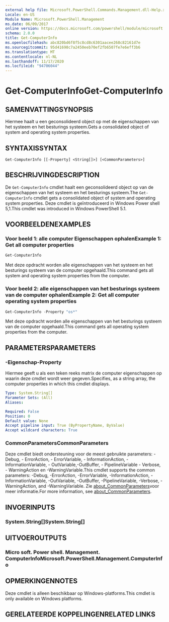 ```yaml
---
external help file: Microsoft.PowerShell.Commands.Management.dll-Help.xml
Locale: en-US
Module Name: Microsoft.PowerShell.Management
ms.date: 06/09/2017
online version: https://docs.microsoft.com/powershell/module/microsoft.powershell.management/get-computerinfo?view=powershell-7.2&WT.mc_id=ps-gethelp
schema: 2.0.0
title: Get-ComputerInfo
ms.openlocfilehash: abc820bd6f8f5c8cd8c6301aacee268c82161d7e
ms.sourcegitcommit: 95d41698c7a2450eeb70ef2fb6507fe7e6eff3b6
ms.translationtype: MT
ms.contentlocale: nl-NL
ms.lasthandoff: 11/17/2020
ms.locfileid: "94706044"
---
```

# <span data-ttu-id="262b2-102">Get-ComputerInfo</span><span class="sxs-lookup"><span data-stu-id="262b2-102">Get-ComputerInfo</span></span>

## <span data-ttu-id="262b2-103">SAMENVATTING</span><span class="sxs-lookup"><span data-stu-id="262b2-103">SYNOPSIS</span></span>
<span data-ttu-id="262b2-104">Hiermee haalt u een geconsolideerd object op met de eigenschappen van het systeem en het besturings systeem.</span><span class="sxs-lookup"><span data-stu-id="262b2-104">Gets a consolidated object of system and operating system properties.</span></span>

## <span data-ttu-id="262b2-105">SYNTAXIS</span><span class="sxs-lookup"><span data-stu-id="262b2-105">SYNTAX</span></span>

```
Get-ComputerInfo [[-Property] <String[]>] [<CommonParameters>]
```

## <span data-ttu-id="262b2-106">BESCHRIJVING</span><span class="sxs-lookup"><span data-stu-id="262b2-106">DESCRIPTION</span></span>

<span data-ttu-id="262b2-107">De `Get-ComputerInfo` cmdlet haalt een geconsolideerd object op van de eigenschappen van het systeem en het besturings systeem.</span><span class="sxs-lookup"><span data-stu-id="262b2-107">The `Get-ComputerInfo` cmdlet gets a consolidated object of system and operating system properties.</span></span>
<span data-ttu-id="262b2-108">Deze cmdlet is geïntroduceerd in Windows Power shell 5,1.</span><span class="sxs-lookup"><span data-stu-id="262b2-108">This cmdlet was introduced in Windows PowerShell 5.1.</span></span>

## <span data-ttu-id="262b2-109">VOORBEELDEN</span><span class="sxs-lookup"><span data-stu-id="262b2-109">EXAMPLES</span></span>

### <span data-ttu-id="262b2-110">Voor beeld 1: alle computer Eigenschappen ophalen</span><span class="sxs-lookup"><span data-stu-id="262b2-110">Example 1: Get all computer properties</span></span>

```powershell
Get-ComputerInfo
```

<span data-ttu-id="262b2-111">Met deze opdracht worden alle eigenschappen van het systeem en het besturings systeem van de computer opgehaald.</span><span class="sxs-lookup"><span data-stu-id="262b2-111">This command gets all system and operating system properties from the computer.</span></span>

### <span data-ttu-id="262b2-112">Voor beeld 2: alle eigenschappen van het besturings systeem van de computer ophalen</span><span class="sxs-lookup"><span data-stu-id="262b2-112">Example 2: Get all computer operating system properties</span></span>

```powershell
Get-ComputerInfo -Property "os*"
```

<span data-ttu-id="262b2-113">Met deze opdracht worden alle eigenschappen van het besturings systeem van de computer opgehaald.</span><span class="sxs-lookup"><span data-stu-id="262b2-113">This command gets all operating system properties from the computer.</span></span>

## <span data-ttu-id="262b2-114">PARAMETERS</span><span class="sxs-lookup"><span data-stu-id="262b2-114">PARAMETERS</span></span>

### <span data-ttu-id="262b2-115">-Eigenschap</span><span class="sxs-lookup"><span data-stu-id="262b2-115">-Property</span></span>

<span data-ttu-id="262b2-116">Hiermee geeft u als een teken reeks matrix de computer eigenschappen op waarin deze cmdlet wordt weer gegeven.</span><span class="sxs-lookup"><span data-stu-id="262b2-116">Specifies, as a string array, the computer properties in which this cmdlet displays.</span></span>

```yaml
Type: System.String[]
Parameter Sets: (All)
Aliases:

Required: False
Position: 0
Default value: None
Accept pipeline input: True (ByPropertyName, ByValue)
Accept wildcard characters: True
```

### <span data-ttu-id="262b2-117">CommonParameters</span><span class="sxs-lookup"><span data-stu-id="262b2-117">CommonParameters</span></span>

<span data-ttu-id="262b2-118">Deze cmdlet biedt ondersteuning voor de meest gebruikte parameters: -Debug, - ErrorAction, - ErrorVariable, - InformationAction, -InformationVariable, - OutVariable,-OutBuffer, - PipelineVariable - Verbose, - WarningAction en -WarningVariable.</span><span class="sxs-lookup"><span data-stu-id="262b2-118">This cmdlet supports the common parameters: -Debug, -ErrorAction, -ErrorVariable, -InformationAction, -InformationVariable, -OutVariable, -OutBuffer, -PipelineVariable, -Verbose, -WarningAction, and -WarningVariable.</span></span> <span data-ttu-id="262b2-119">Zie [about_CommonParameters](../Microsoft.PowerShell.Core/About/about_CommonParameters.md)voor meer informatie.</span><span class="sxs-lookup"><span data-stu-id="262b2-119">For more information, see [about_CommonParameters](../Microsoft.PowerShell.Core/About/about_CommonParameters.md).</span></span>

## <span data-ttu-id="262b2-120">INVOER</span><span class="sxs-lookup"><span data-stu-id="262b2-120">INPUTS</span></span>

### <span data-ttu-id="262b2-121">System.String[]</span><span class="sxs-lookup"><span data-stu-id="262b2-121">System.String[]</span></span>

## <span data-ttu-id="262b2-122">UITVOER</span><span class="sxs-lookup"><span data-stu-id="262b2-122">OUTPUTS</span></span>

### <span data-ttu-id="262b2-123">Micro soft. Power shell. Management. ComputerInfo</span><span class="sxs-lookup"><span data-stu-id="262b2-123">Microsoft.PowerShell.Management.ComputerInfo</span></span>

## <span data-ttu-id="262b2-124">OPMERKINGEN</span><span class="sxs-lookup"><span data-stu-id="262b2-124">NOTES</span></span>

<span data-ttu-id="262b2-125">Deze cmdlet is alleen beschikbaar op Windows-platforms.</span><span class="sxs-lookup"><span data-stu-id="262b2-125">This cmdlet is only available on Windows platforms.</span></span>

## <span data-ttu-id="262b2-126">GERELATEERDE KOPPELINGEN</span><span class="sxs-lookup"><span data-stu-id="262b2-126">RELATED LINKS</span></span>
